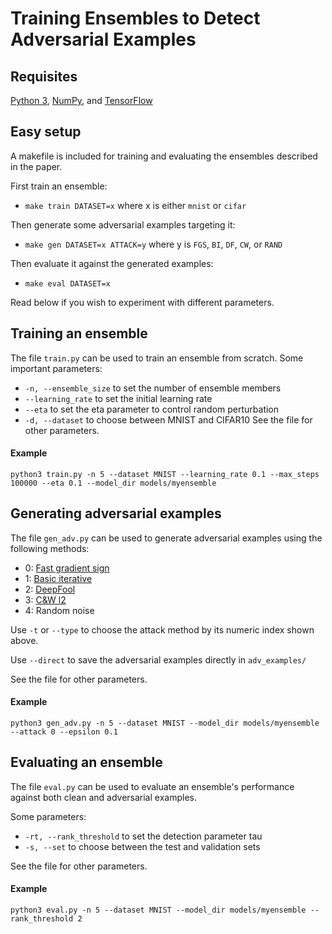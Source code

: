 # Training Ensembles to Detect Adversarial Examples

## Requisites

[Python 3](https://www.python.org/), [NumPy](http://www.numpy.org/), and [TensorFlow](https://www.tensorflow.org/)

## Easy setup

A makefile is included for training and evaluating the ensembles described in the paper. 

First train an ensemble:
* `make train DATASET=x` where x is either `mnist` or `cifar`

Then generate some adversarial examples targeting it:
* `make gen DATASET=x ATTACK=y` where y is `FGS`, `BI`, `DF`, `CW`, or `RAND`

Then evaluate it against the generated examples:
* `make eval DATASET=x`

Read below if you wish to experiment with different parameters.

## Training an ensemble

The file `train.py` can be used to train an ensemble from scratch.
Some important parameters:
* `-n, --ensemble_size` to set the number of ensemble members
* `--learning_rate` to set the initial learning rate
* `--eta` to set the eta parameter to control random perturbation
* `-d, --dataset` to choose between MNIST and CIFAR10
See the file for other parameters.

#### Example

```
python3 train.py -n 5 --dataset MNIST --learning_rate 0.1 --max_steps 100000 --eta 0.1 --model_dir models/myensemble
```

## Generating adversarial examples

The file `gen_adv.py` can be used to generate adversarial examples using the following methods:
* 0: [Fast gradient sign](https://arxiv.org/abs/1412.6572)
* 1: [Basic iterative](https://arxiv.org/abs/1607.02533)
* 2: [DeepFool](https://arxiv.org/abs/1511.04599)
* 3: [C&W l2](https://arxiv.org/abs/1608.04644)
* 4: Random noise

Use `-t` or `--type` to choose the attack method by its numeric index shown above.

Use `--direct` to save the adversarial examples directly in `adv_examples/`

See the file for other parameters.

#### Example
```
python3 gen_adv.py -n 5 --dataset MNIST --model_dir models/myensemble --attack 0 --epsilon 0.1
```

## Evaluating an ensemble

The file `eval.py` can be used to evaluate an ensemble's performance against both clean and adversarial examples.

Some parameters:
* `-rt, --rank_threshold` to set the detection parameter tau
* `-s, --set` to choose between the test and validation sets

See the file for other parameters.

#### Example

```
python3 eval.py -n 5 --dataset MNIST --model_dir models/myensemble --rank_threshold 2
```
